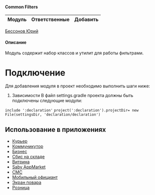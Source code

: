 #### Common Filters

|Модуль|Ответственные|Добавить|
|------|-------------|--------|
[Бессонов Юрий](https://online.sbis.ru/person/0744ffc8-075a-40e7-a1bd-5d6fff8655f2)

#### Описание
Модуль содержит набор классов и утилит для работы фильтрами.

# Подключение

Для добавления модуля в проект необходимо выполнить шаги ниже:

1. Зависимости
В файл settings.gradle проекта должны быть подключены следующие модули:

`include ':declaration'`
`project(':declaration').projectDir= new File(settingsDir, 'declaration/declaration')`

## Использование в приложениях
- [Курьер](https://git.sbis.ru/mobileworkspace/apps/droid/courier)
- [Коммуникутор](https://git.sbis.ru/mobileworkspace/apps/droid/communicator)
- [Бизнес](https://git.sbis.ru/mobileworkspace/apps/droid/business)
- [Сбис на складе](https://git.sbis.ru/mobileworkspace/apps/droid/storekeeper)
- [Витрина](https://git.sbis.ru/mobileworkspace/apps/droid/showcase)
- [Saby AppMarket](https://git.sbis.ru/mobileworkspace/apps/droid/appmarket)
- [СМС](https://git.sbis.ru/mobileworkspace/apps/droid/sms)
- [Мобильный официант](https://git.sbis.ru/mobileworkspace/apps/droid/waiter2)
- [Экран повара](https://git.sbis.ru/mobileworkspace/apps/droid/cookscreen)
- [Розница](https://git.sbis.ru/mobileworkspace/apps/droid/retail)